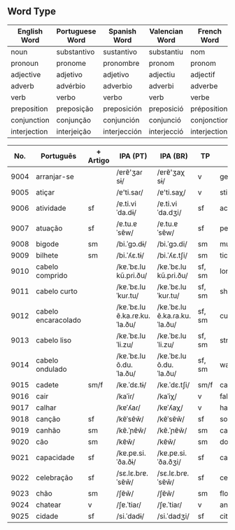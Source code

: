 

## Word Type

| English Word | Portuguese Word | Spanish Word | Valencian Word |  French Word | German Word | Italian Word   |
|--------------|-----------------|--------------|----------------|---------------|-------------|---------------|
| noun         | substantivo     | sustantivo   | substantiu     | nom           | Nomen       | nome          |
| pronoun      | pronome         | pronombre    | pronom         | pronom        | Pronomen    | pronome       |
| adjective    | adjetivo        | adjetivo     | adjectiu       | adjectif      | Adjektiv    | aggettivo     |
| adverb       | advérbio        | adverbio     | adverbi        | adverbe       | Adverb      | avverbio      |
| verb         | verbo           | verbo        | verb           | verbe         | Verb        | verbo         |
| preposition  | preposição      | preposición  | preposició     | préposition   | Präposition | preposizione  |
| conjunction  | conjunção       | conjunción   | conjunció      | conjonction   | Konjunktion | congiunzione  |
| interjection | interjeição     | interjección | interjecció    | interjection  | Interjektion | esclamazione |






| No. | Português | + Artigo | IPA (PT) | IPA (BR) | TP | EN | ES |
|-----|-----------|----------|----------|----------|----|----|----|
| 9004 | arranjar-se | | /ɐrɐ̃'ʒaɾ sɨ/ | /ɐrɐ̃'ʒaχ sɨ/ | v | get ready | arreglarse |
| 9005 | atiçar | | /ɐ'ti.saɾ/ | /ɐ'ti.saχ/ | v | stir | avivar |
| 9006 | atividade | sf | /ɐ.ti.viˈda.dɨ/ | /ɐ.ti.viˈda.dʒi/ | sf | activity | actividad |
| 9007 | atuação | sf | /ɐ.tu.ɐˈsɐ̃w/ | /ɐ.tu.ɐˈsɐ̃w/ | sf | performance | actuación |
| 9008 | bigode | sm | /bi.ˈɡɔ.dɨ/ | /bi.ˈɡɔ.di/ | sm | mustache | bigote |
| 9009 | bilhete | sm | /bi.ˈʎɛ.tɨ/ | /bi.ˈʎɛ.tʃi/ | sm | ticket | billete |
| 9010 | cabelo comprido | | /kɐ.ˈbɛ.lu kũ.pɾi.ðu/ | /kɐ.ˈbɛ.lu kũ.pɾi.ðu/ | sf, sm | long hair | cabello largo |
| 9011 | cabelo curto | | /kɐ.ˈbɛ.lu ˈkuɾ.tu/ | /kɐ.ˈbɛ.lu ˈkuɾ.tu/ | sf, sm | short hair | cabello corto |
| 9012 | cabelo encaracolado | | /kɐ.ˈbɛ.lu ẽ.ka.ɾɐ.ku.ˈla.ðu/ | /kɐ.ˈbɛ.lu ẽ.ka.ɾa.ku.ˈla.ðu/ | sf, sm | curly hair | cabello rizado |
| 9013 | cabelo liso | | /kɐ.ˈbɛ.lu ˈli.zu/ | /kɐ.ˈbɛ.lu ˈli.zu/ | sf, sm | straight hair | cabello liso |
| 9014 | cabelo ondulado | | /kɐ.ˈbɛ.lu õ.du.ˈla.ðu/ | /kɐ.ˈbɛ.lu õ.du.ˈla.ðu/ | sf, sm | wavy hair | cabello ondulado |
| 9015 | cadete | sm/f | /kɐ.ˈdɛ.tɨ/ | /kɐ.ˈdɛ.tʃi/ | sm/f | cadet | cadete |
| 9016 | cair | | /kaˈiɾ/ | /kaˈiχ/ | v | fall | caer |
| 9017 | calhar | | /kɐˈʎaɾ/ | /kɐˈʎaχ/ | v | happen to | ocurrir |
| 9018 | canção | sf | /kɐ̃ˈsɐ̃w̃/ | /kɐ̃ˈsɐ̃w̃/ | sf | song | canción |
| 9019 | canhão | sm | /kɐ̃.ˈɲɐ̃w̃/ | /kɐ̃.ˈɲɐ̃w̃/ | sm | cannon | cañón |
| 9020 | cão | sm | /kɐ̃w̃/ | /kɐ̃w̃/ | sm | dog | perro |
| 9021 | capacidade | sf | /kɐ.pɐ.si.ˈða.ðɨ/ | /kɐ.pɐ.si.ˈða.ðʒi/ | sf | capacity | capacidad |
| 9022 | celebração | sf | /sɛ.lɛ.bɾɐ.ˈsɐ̃w̃/ | /sɛ.lɛ.bɾɐ.ˈsɐ̃w̃/ | sf | celebration | celebración |
| 9023 | chão | sm | /ʃɐ̃w̃/ | /ʃɐ̃w̃/ | sm | floor | suelo |
| 9024 | chatear | v | /ʃɐ.ˈtiaɾ/ | /ʃɐ.ˈtiaɾ/ | v | annoy | molestar |
| 9025 | cidade | sf | /si.ˈdadɨ/ | /si.ˈdadʒi/ | sf | city | ciudad |

